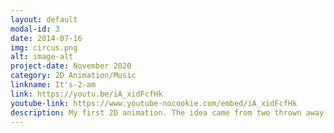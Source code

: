 ```yaml
---
layout: default
modal-id: 3
date: 2014-07-16
img: circus.png
alt: image-alt
project-date: November 2020
category: 2D Animation/Music
linkname: It's-2-am
link: https://youtu.be/iA_xidFcfHk
youtube-link: https://www.youtube-nocookie.com/embed/iA_xidFcfHk
description: My first 2D animation. The idea came from two thrown away drawings.
---
```

